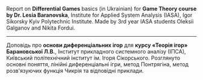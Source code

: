 Report on **Differential Games** basics (in Ukrainian) for **Game Theory course by Dr. Lesia Baranovska**, Institute for Applied System Analysis (IASA), Igor Sikorsky Kyiv Polytechnic Institute. Made by 3rd year IASA students Oleksii Galganov and Nikita Fordui.
***
Доповідь про **основи диференціальних ігор** для **курсу «Теорія ігор» Барановської Л.В.**, Інститут прикладного системного аналізу (ІПСА), Київський політехнічний інститут ім. Ігоря Сікорського. Розглянуто основні поняття, лінійні диференціальні ігри, метод Понтрягіна, метод розв'язуючих функція Чикрія та відповідні приклади.
